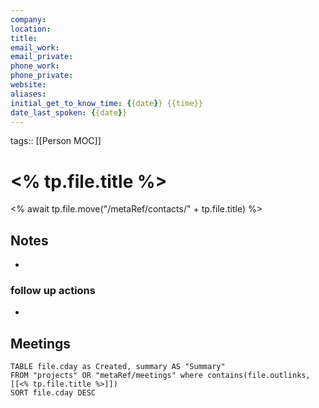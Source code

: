 ```yaml
---
company: 
location: 
title: 
email_work: 
email_private:
phone_work:
phone_private:
website: 
aliases:
initial_get_to_know_time: {{date}} {{time}}
date_last_spoken: {{date}}
---
```

tags:: [[Person MOC]]

# <% tp.file.title %>
<% await tp.file.move("/metaRef/contacts/" + tp.file.title) %>

## Notes
- 
### follow up actions
- 
## Meetings
```dataview
TABLE file.cday as Created, summary AS "Summary"
FROM "projects" OR "metaRef/meetings" where contains(file.outlinks, [[<% tp.file.title %>]])
SORT file.cday DESC
```
